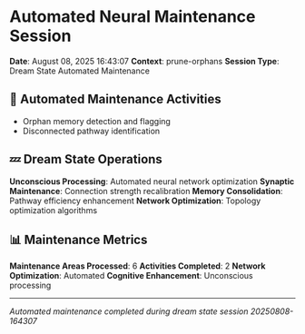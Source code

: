 # Automated Neural Maintenance Session

**Date**: August 08, 2025 16:43:07
**Context**: prune-orphans
**Session Type**: Dream State Automated Maintenance

## 🔧 Automated Maintenance Activities

- Orphan memory detection and flagging
 - Disconnected pathway identification


## 💤 Dream State Operations

**Unconscious Processing**: Automated neural network optimization
**Synaptic Maintenance**: Connection strength recalibration
**Memory Consolidation**: Pathway efficiency enhancement
**Network Optimization**: Topology optimization algorithms

## 📊 Maintenance Metrics

**Maintenance Areas Processed**: 6
**Activities Completed**: 2
**Network Optimization**: Automated
**Cognitive Enhancement**: Unconscious processing

---

*Automated maintenance completed during dream state session 20250808-164307*
